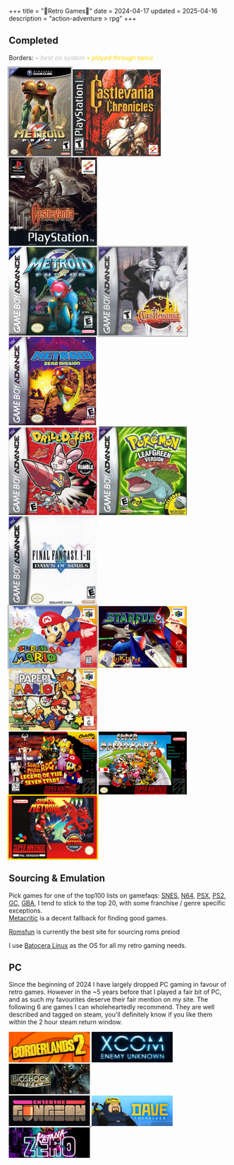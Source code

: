 +++
title = "🌸Retro Games🌸"
date = 2024-04-17
updated = 2025-04-16
description = "action-adventure > rpg"
+++

## Completed

Borders:
<i style="color: silver">• best on system</i>
<i style="color: gold">• played through twice</i>
<!-- NA Relese Dates: SNES 1991, PSX 1995, N64 1996, PS2 2000, GBA 2001, GC 2001-->

<img src="/retrocovers/metroid-prime.jpg" style="box-shadow: 0 0 0 3px silver;">
<img src="/retrocovers/castlevania-chronicles.jpg" title="with save states, do not recommend">
<img src="/retrocovers/castlevania-symphony-of-the-night.jpg" title="with save states, do not recommend">
<br>
<img src="/retrocovers/metroid-fusion.jpg">
<img src="/retrocovers/castlevania-aria-of-sorrow.jpg" style="box-shadow: 0 0 0 3px silver;">
<img src="/retrocovers/metroid-zero-mission.jpg">
<br>
<img src="/retrocovers/drill-dozer.jpg">
<img src="/retrocovers/pokemon-leafgreen.jpg">
<img src="/retrocovers/final-fantasy-1-2.jpg" title="only 1, 2 sucks">
<br>
<img src="/retrocovers/super-mario-64.jpg" style="box-shadow: 0 0 0 3px silver;">
<img src="/retrocovers/star-fox-64.jpg" title="only easy route tho">
<img src="/retrocovers/paper-mario.jpg">
<br>
<img src="/retrocovers/super-mario-rpg.jpg">
<img src="/retrocovers/super-mario-kart.jpg" title="fuck that special cup! everything else gold!">
<img src="/retrocovers/super-metroid.jpg" title="played twice, back to back" style="box-shadow: 0 0 0 3px gold;">
<!-- NES sucks, but I played bubble bobble, tetris and kirbys adventure on it. Covers suck too, so I'm not including them-->

## Sourcing & Emulation

Pick games for one of the top100 lists on gamefaqs:
[SNES](https://gamefaqs.gamespot.com/boards/916396-super-nintendo/76022917),
[N64](https://gamefaqs.gamespot.com/boards/916387-nintendo-64/78772770),
[PSX](https://gamefaqs.gamespot.com/boards/916392-playstation/79518173),
[PS2](https://gamefaqs.gamespot.com/boards/915821-playstation-2/79518850),
[GC](https://gamefaqs.gamespot.com/boards/915781-gamecube/79516002),
[GBA](https://gamefaqs.gamespot.com/boards/916598-game-boy-advance/66659387),
I tend to stick to the top 20, with some franchise / genre specific exceptions. \
[Metacritic](https://www.metacritic.com/) is a decent fallback for finding good games.

[Romsfun](https://romsfun.com/) is currently the best site for sourcing roms preiod

I use [Batocera Linux](https://batocera.org/) as the OS for all my retro gaming needs.

## PC

Since the beginning of 2024 I have largely dropped PC gaming in favour of retro games.
However in the ~5 years before that I played a fair bit of PC, and as such my favourites deserve their fair mention on my site.
The following 6 are games I can wholeheartedly recommend.
They are well described and tagged on steam, you'll definitely know if you like them within the 2 hour steam return window.

<a href="https://store.steampowered.com/app/49520/Borderlands_2/"><img src="/retrocovers/pc/borderlands2.jpg"></a>
<a href="https://store.steampowered.com/app/200510/XCOM_Enemy_Unknown/"><img src="/retrocovers/pc/xcom-enemy-unknown.jpg"></a>
<a href="https://store.steampowered.com/app/7670/BioShock/"><img src="/retrocovers/pc/bioshock.jpg"></a>
<br>
<a href="https://store.steampowered.com/app/311690/Enter_the_Gungeon/"><img src="/retrocovers/pc/enter-the-gungeon.jpg">
<a href="https://store.steampowered.com/app/1868140/DAVE_THE_DIVER/"><img src="/retrocovers/pc/dave-the-diver.jpg"></a>
<a href="https://store.steampowered.com/app/460950/Katana_ZERO/"><img src="/retrocovers/pc/katana-zero.jpg"></a>
